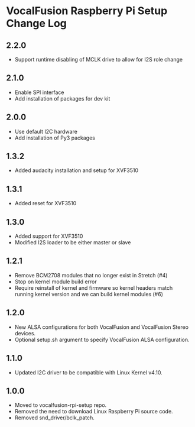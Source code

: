 # VocalFusion Raspberry Pi Setup Change Log

## 2.2.0

  * Support runtime disabling of MCLK drive to allow for I2S role change

## 2.1.0

  * Enable SPI interface
  * Add installation of packages for dev kit

## 2.0.0

  * Use default I2C hardware
  * Add installation of Py3 packages

## 1.3.2

  * Added audacity installation and setup for XVF3510

## 1.3.1

  * Added reset for XVF3510

## 1.3.0

  * Added support for XVF3510
  * Modified I2S loader to be either master or slave

## 1.2.1

  * Remove BCM2708 modules that no longer exist in Stretch (#4)
  * Stop on kernel module build error
  * Require reinstall of kernel and firmware so kernel headers match running kernel version and we can build kernel modules (#6)

## 1.2.0

  * New ALSA configurations for both VocalFusion and VocalFusion Stereo devices.
  * Optional setup.sh argument to specify VocalFusion ALSA configuration.

## 1.1.0

  * Updated I2C driver to be compatible with Linux Kernel v4.10.

## 1.0.0

  * Moved to vocalfusion-rpi-setup repo.
  * Removed the need to download Linux Raspberry Pi source code.
  * Removed snd_driver/bclk_patch.
